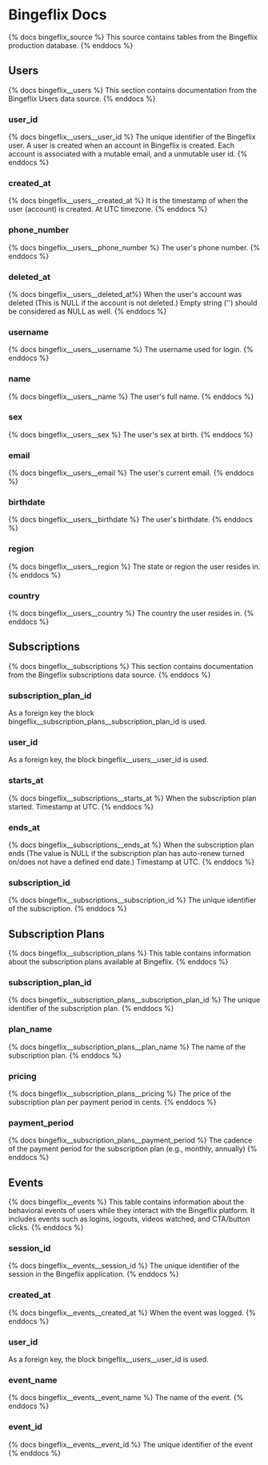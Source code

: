 # Bingeflix Docs
{% docs bingeflix_source %}
This source contains tables from the Bingeflix production database.
{% enddocs %}


## Users
{% docs bingeflix__users %}
This section contains documentation from the Bingeflix Users data source.
{% enddocs %}

### user_id
{% docs bingeflix__users__user_id %}
The unique identifier of the Bingeflix user. A user is created when an account in Bingeflix is created.
Each account is associated with a mutable email, and a unmutable user id.
{% enddocs %}

### created_at
{% docs bingeflix__users__created_at %}
It is the timestamp of when the user (account) is created.
At UTC timezone.
{% enddocs %}

### phone_number
{% docs bingeflix__users__phone_number %}
The user's phone number.
{% enddocs %}

### deleted_at
{% docs bingeflix__users__deleted_at%}
When the user's account was deleted (This is NULL if the account is not deleted.)
Empty string ('') should be considered as NULL as well.
{% enddocs %}

### username
{% docs bingeflix__users__username %}
The username used for login.
{% enddocs %}

### name
{% docs bingeflix__users__name %}
The user's full name.
{% enddocs %}

### sex
{% docs bingeflix__users__sex %}
The user's sex at birth.
{% enddocs %}

### email
{% docs bingeflix__users__email %}
The user's current email.
{% enddocs %}

### birthdate
{% docs bingeflix__users__birthdate %}
The user's birthdate.
{% enddocs %}

### region
{% docs bingeflix__users__region %}
The state or region the user resides in.
{% enddocs %}

### country
{% docs bingeflix__users__country %}
The country the user resides in.
{% enddocs %}



## Subscriptions
{% docs bingeflix__subscriptions %}
This section contains documentation from the Bingeflix subscriptions data source.
{% enddocs %}

### subscription_plan_id
As a foreign key the block bingeflix__subscription_plans__subscription_plan_id is used.

### user_id
As a foreign key, the block bingeflix__users__user_id is used.

### starts_at
{% docs bingeflix__subscriptions__starts_at %}
When the subscription plan started.
Timestamp at UTC.
{% enddocs %}

### ends_at
{% docs bingeflix__subscriptions__ends_at %}
When the subscription plan ends
(The value is NULL if the subscription plan has auto-renew turned on/does not have a defined end date.)
Timestamp at UTC.
{% enddocs %}

### subscription_id
{% docs bingeflix__subscriptions__subscription_id %}
The unique identifier of the subscription.
{% enddocs %}



## Subscription Plans
{% docs bingeflix__subscription_plans %}
This table contains information about the subscription plans available at Bingeflix.
{% enddocs %}

### subscription_plan_id
{% docs bingeflix__subscription_plans__subscription_plan_id %}
The unique identifier of the subscription plan.
{% enddocs %}

### plan_name
{% docs bingeflix__subscription_plans__plan_name %}
The name of the subscription plan.
{% enddocs %}

### pricing
{% docs bingeflix__subscription_plans__pricing %}
The price of the subscription plan per payment period in cents.
{% enddocs %}

### payment_period
{% docs bingeflix__subscription_plans__payment_period %}
The cadence of the payment period for the subscription plan (e.g., monthly, annually)
{% enddocs %}



## Events
{% docs bingeflix__events %}
This table contains information about the behavioral events of users while they interact with the Bingeflix platform.
It includes events such as logins, logouts, videos watched, and CTA/button clicks.
{% enddocs %}

### session_id
{% docs bingeflix__events__session_id %}
The unique identifier of the session in the Bingeflix application.
{% enddocs %}

### created_at
{% docs bingeflix__events__created_at %}
When the event was logged.
{% enddocs %}

### user_id
As a foreign key, the block bingeflix__users__user_id is used.

### event_name
{% docs bingeflix__events__event_name %}
The name of the event.
{% enddocs %}

### event_id
{% docs bingeflix__events__event_id %}
The unique identifier of the event
{% enddocs %}
